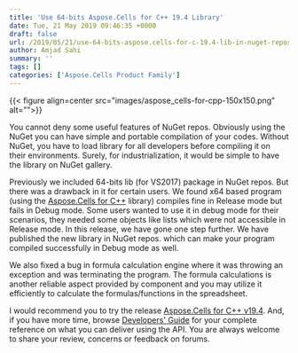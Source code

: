 ```yaml
---
title: 'Use 64-bits Aspose.Cells for C++ 19.4 Library'
date: Tue, 21 May 2019 09:46:35 +0000
draft: false
url: /2019/05/21/use-64-bits-aspose.cells-for-c-19.4-lib-in-nuget-repos.-that-works-equally-well-in-debug-and-release-modes/
author: Amjad Sahi
summary: ''
tags: []
categories: ['Aspose.Cells Product Family']
---
```




{{< figure align=center src="images/aspose_cells-for-cpp-150x150.png" alt="">}}


You cannot deny some useful features of NuGet repos. Obviously using the NuGet you can have simple and portable compilation of your codes. Without NuGet, you have to load library for all developers before compiling it on their environments. Surely, for industrialization, it would be simple to have the library on NuGet gallery.

Previously we included 64-bits lib (for VS2017) package in NuGet repos. But there was a drawback in it for certain users. We found x64 based program (using the [Aspose.Cells for C++][1] library) compiles fine in Release mode but fails in Debug mode. Some users wanted to use it in debug mode for their scenarios, they needed some objects like lists which were not accessible in Release mode. In this release, we have gone one step further. We have published the new library in NuGet repos. which can make your program compiled successfully in Debug mode as well.

We also fixed a bug in formula calculation engine where it was throwing an exception and was terminating the program. The formula calculations is another reliable aspect provided by component and you may utilize it efficiently to calculate the formulas/functions in the spreadsheet.

I would recommend you to try the release [Aspose.Cells for C++ v19.4][2]. And, if you have more time, browse [Developers' Guide][3] for your complete reference on what you can deliver using the API. You are always welcome to share your review, concerns or feedback on forums.




[1]: https://products.aspose.com/cells/cpp
[2]: https://www.nuget.org/packages/Aspose.Cells.Cpp/19.4.0
[3]: https://docs.aspose.com/cells/cpp/developer-guide/




